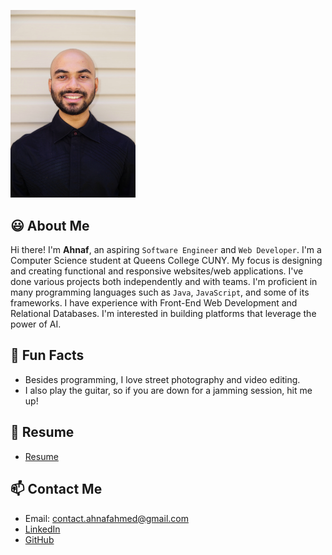 
[<img src='Images/Ahnaf_Ahmed_headshot.jpg' alt='headshot' width='200'/>](Images/Ahnaf_Ahmed_headshot.jpg)

## 😃 About Me

Hi there! I'm **Ahnaf**, an aspiring `Software Engineer` and `Web Developer`. I'm a Computer Science student at Queens College CUNY. My focus is designing and creating functional and responsive websites/web applications. I've done various projects both independently and with teams. I'm proficient in many programming languages such as `Java`, `JavaScript`, and some of its frameworks. I have experience with Front-End Web Development and Relational Databases. I'm interested in building platforms that leverage the power of AI.

## 🌟 Fun Facts

- Besides programming, I love street photography and video editing.
- I also play the guitar, so if you are down for a jamming session, hit me up!

## 📄 Resume

- [Resume](./Resources/Ahnaf_Ahmed_Resume_11_24.pdf)

## 📫 Contact Me

- Email: contact.ahnafahmed@gmail.com
- [LinkedIn](https://www.linkedin.com/in/ahnafahmed13)
- [GitHub](https://github.com/AhnafAhmed13)